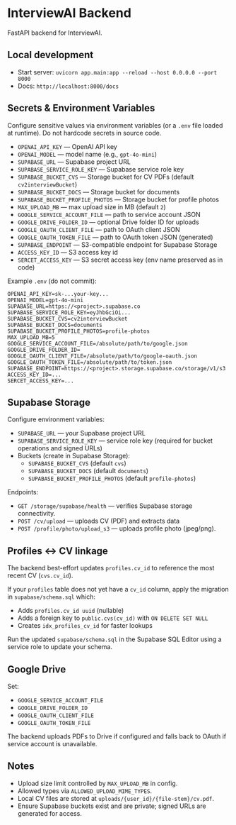 # InterviewAI Backend

FastAPI backend for InterviewAI.

## Local development

- Start server: `uvicorn app.main:app --reload --host 0.0.0.0 --port 8000`
- Docs: `http://localhost:8000/docs`

## Secrets & Environment Variables

Configure sensitive values via environment variables (or a `.env` file loaded at runtime). Do not hardcode secrets in source code.

- `OPENAI_API_KEY` — OpenAI API key
- `OPENAI_MODEL` — model name (e.g., `gpt-4o-mini`)
- `SUPABASE_URL` — Supabase project URL
- `SUPABASE_SERVICE_ROLE_KEY` — Supabase service role key
- `SUPABASE_BUCKET_CVS` — Storage bucket for CV PDFs (default `cv2interviewBucket`)
- `SUPABASE_BUCKET_DOCS` — Storage bucket for documents
- `SUPABASE_BUCKET_PROFILE_PHOTOS` — Storage bucket for profile photos
- `MAX_UPLOAD_MB` — max upload size in MB (default `2`)
- `GOOGLE_SERVICE_ACCOUNT_FILE` — path to service account JSON
- `GOOGLE_DRIVE_FOLDER_ID` — optional Drive folder ID for uploads
- `GOOGLE_OAUTH_CLIENT_FILE` — path to OAuth client JSON
- `GOOGLE_OAUTH_TOKEN_FILE` — path to OAuth token JSON (generated)
- `SUPABASE_ENDPOINT` — S3-compatible endpoint for Supabase Storage
- `ACCESS_KEY_ID` — S3 access key id
- `SERCET_ACCESS_KEY` — S3 secret access key (env name preserved as in code)

Example `.env` (do not commit):

```
OPENAI_API_KEY=sk-...your-key...
OPENAI_MODEL=gpt-4o-mini
SUPABASE_URL=https://<project>.supabase.co
SUPABASE_SERVICE_ROLE_KEY=eyJhbGciOi...
SUPABASE_BUCKET_CVS=cv2interviewBucket
SUPABASE_BUCKET_DOCS=documents
SUPABASE_BUCKET_PROFILE_PHOTOS=profile-photos
MAX_UPLOAD_MB=5
GOOGLE_SERVICE_ACCOUNT_FILE=/absolute/path/to/google.json
GOOGLE_DRIVE_FOLDER_ID=
GOOGLE_OAUTH_CLIENT_FILE=/absolute/path/to/google-oauth.json
GOOGLE_OAUTH_TOKEN_FILE=/absolute/path/to/token.json
SUPABASE_ENDPOINT=https://<project>.storage.supabase.co/storage/v1/s3
ACCESS_KEY_ID=...
SERCET_ACCESS_KEY=...
```

## Supabase Storage

Configure environment variables:

- `SUPABASE_URL` — your Supabase project URL
- `SUPABASE_SERVICE_ROLE_KEY` — service role key (required for bucket operations and signed URLs)
- Buckets (create in Supabase Storage):
  - `SUPABASE_BUCKET_CVS` (default `cvs`)
  - `SUPABASE_BUCKET_DOCS` (default `documents`)
  - `SUPABASE_BUCKET_PROFILE_PHOTOS` (default `profile-photos`)

Endpoints:
- `GET /storage/supabase/health` — verifies Supabase storage connectivity.
- `POST /cv/upload` — uploads CV (PDF) and extracts data
- `POST /profile/photo/upload_s3` — uploads profile photo (jpeg/png).

## Profiles ↔ CV linkage

The backend best-effort updates `profiles.cv_id` to reference the most recent CV (`cvs.cv_id`).

If your `profiles` table does not yet have a `cv_id` column, apply the migration in `supabase/schema.sql` which:

- Adds `profiles.cv_id uuid` (nullable)
- Adds a foreign key to `public.cvs(cv_id)` with `ON DELETE SET NULL`
- Creates `idx_profiles_cv_id` for faster lookups

Run the updated `supabase/schema.sql` in the Supabase SQL Editor using a service role to update your schema.

## Google Drive

Set:
- `GOOGLE_SERVICE_ACCOUNT_FILE`
- `GOOGLE_DRIVE_FOLDER_ID`
- `GOOGLE_OAUTH_CLIENT_FILE`
- `GOOGLE_OAUTH_TOKEN_FILE`

The backend uploads PDFs to Drive if configured and falls back to OAuth if service account is unavailable.

## Notes

- Upload size limit controlled by `MAX_UPLOAD_MB` in config.
- Allowed types via `ALLOWED_UPLOAD_MIME_TYPES`.
- Local CV files are stored at `uploads/{user_id}/{file-stem}/cv.pdf`.
- Ensure Supabase buckets exist and are private; signed URLs are generated for access.